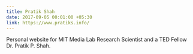 ```yaml
---
title: Pratik Shah
date: 2017-09-05 00:01:00 +05:30
link: https://www.pratiks.info/
---
```


Personal website for MIT Media Lab Research Scientist and a TED Fellow Dr. Pratik P. Shah.